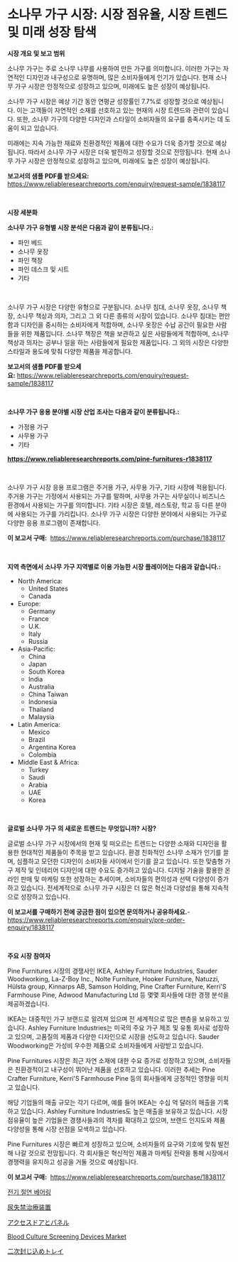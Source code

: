 <p><h1>소나무 가구 시장: 시장 점유율, 시장 트렌드 및 미래 성장 탐색</h1></p><p><strong>시장 개요 및 보고 범위</strong></p>
<p><p>소나무 가구는 주로 소나무 나무를 사용하여 만든 가구를 의미합니다. 이러한 가구는 자연적인 디자인과 내구성으로 유명하며, 많은 소비자들에게 인기가 있습니다. 현재 소나무 가구 시장은 안정적으로 성장하고 있으며, 미래에도 높은 성장이 예상됩니다. </p><p>소나무 가구 시장은 예상 기간 동안 연평균 성장률인 7.7%로 성장할 것으로 예상됩니다. 이는 고객들이 자연적인 소재를 선호하고 있는 현재의 시장 트렌드와 관련이 있습니다. 또한, 소나무 가구의 다양한 디자인과 스타일이 소비자들의 요구를 충족시키는 데 도움이 되고 있습니다.</p><p>미래에는 지속 가능한 재료와 친환경적인 제품에 대한 수요가 더욱 증가할 것으로 예상됩니다. 따라서 소나무 가구 시장은 더욱 발전하고 성장할 것으로 전망됩니다. 현재 소나무 가구 시장은 안정적으로 성장하고 있으며, 미래에도 높은 성장이 예상됩니다.</p></p>
<p><strong>보고서의 샘플 PDF를 받으세요:</strong> <a href="https://www.reliableresearchreports.com/enquiry/request-sample/1838117">https://www.reliableresearchreports.com/enquiry/request-sample/1838117</a></p>
<p>&nbsp;</p>
<p><strong>시장 세분화</strong></p>
<p><strong>소나무 가구 유형별 시장 분석은 다음과 같이 분류됩니다.:</strong></p>
<p><ul><li>파인 베드</li><li>소나무 옷장</li><li>파인 책장</li><li>파인 데스크 및 시트</li><li>기타</li></ul></p>
<p>&nbsp;</p>
<p><p>소나무 가구 시장은 다양한 유형으로 구분됩니다. 소나무 침대, 소나무 옷장, 소나무 책장, 소나무 책상과 의자, 그리고 그 외 다른 종류의 시장이 있습니다. 소나무 침대는 편안함과 디자인을 중시하는 소비자에게 적합하며, 소나무 옷장은 수납 공간이 필요한 사람들을 위한 제품입니다. 소나무 책장은 책을 보관하고 싶은 사람들에게 적합하며, 소나무 책상과 의자는 공부나 일을 하는 사람들에게 필요한 제품입니다. 그 외의 시장은 다양한 스타일과 용도에 맞춰 다양한 제품을 제공합니다.</p></p>
<p><strong>보고서의 샘플 PDF를 받으세요:</strong>&nbsp;<a href="https://www.reliableresearchreports.com/enquiry/request-sample/1838117">https://www.reliableresearchreports.com/enquiry/request-sample/1838117</a></p>
<p>&nbsp;</p>
<p><strong> 소나무 가구 응용 분야별 시장 산업 조사는 다음과 같이 분류됩니다.:</strong></p>
<p><ul><li>가정용 가구</li><li>사무용 가구</li><li>기타</li></ul></p>
<p><strong><a href="https://www.reliableresearchreports.com/pine-furnitures-r1838117">https://www.reliableresearchreports.com/pine-furnitures-r1838117</a></strong></p>
<p>&nbsp;</p>
<p><p>소나무 가구 시장 응용 프로그램은 주거용 가구, 사무용 가구, 기타 시장에 적용됩니다. 주거용 가구는 가정에서 사용되는 가구를 말하며, 사무용 가구는 사무실이나 비즈니스 환경에서 사용되는 가구를 의미합니다. 기타 시장은 호텔, 레스토랑, 학교 등 다른 분야에 사용되는 가구를 가리킵니다. 소나무 가구 시장은 다양한 분야에서 사용되는 가구로 다양한 응용 프로그램이 존재합니다.</p></p>
<p><strong>이 보고서 구매:</strong>&nbsp; <a href="https://www.reliableresearchreports.com/purchase/1838117">https://www.reliableresearchreports.com/purchase/1838117</a></p>
<p>&nbsp;</p>
<p><strong>지역 측면에서 소나무 가구 지역별로 이용 가능한 시장 플레이어는 다음과 같습니다.:</strong></p>
<p><ul>
    <li>
        North America:
        <ul>
            <li>United States</li>
            <li>Canada</li>
        </ul>
    </li>
    <li>
        Europe:
        <ul>
            <li>Germany</li>
            <li>France</li>
            <li>U.K.</li>
            <li>Italy</li>
            <li>Russia</li>
        </ul>
    </li>
    <li>
        Asia-Pacific:
        <ul>
            <li>China</li>
            <li>Japan</li>
            <li>South Korea</li>
            <li>India</li>
            <li>Australia</li>
            <li>China Taiwan</li>
            <li>Indonesia</li>
            <li>Thailand</li>
            <li>Malaysia</li>
        </ul>
    </li>
    <li>
        Latin America:
        <ul>
            <li>Mexico</li>
            <li>Brazil</li>
            <li>Argentina Korea</li>
            <li>Colombia</li>
        </ul>
    </li>
    <li>
        Middle East & Africa:
        <ul>
            <li>Turkey</li>
            <li>Saudi</li>
            <li>Arabia</li>
            <li>UAE</li>
            <li>Korea</li>
        </ul>
    </li>
    </ul></p>
<p>&nbsp;</p>
<p><strong>글로벌 소나무 가구 의 새로운 트렌드는 무엇입니까? 시장?</strong></p>
<p><p>글로벌 소나무 가구 시장에서의 현재 및 떠오르는 트렌드는 다양한 소재와 디자인을 활용한 현대적인 제품들이 주목을 받고 있습니다. 환경 친화적인 소나무 소재가 인기를 끌며, 심플하고 모던한 디자인이 소비자들 사이에서 인기를 끌고 있습니다. 또한 맞춤형 가구 제작 및 인테리어 디자인에 대한 수요도 증가하고 있습니다. 디지털 기술을 활용한 온라인 판매 및 마케팅 또한 성장하는 추세이며, 소비자들의 편의성과 선택 다양성이 증가하고 있습니다. 전세계적으로 소나무 가구 시장은 더 많은 혁신과 다양성을 통해 지속적으로 성장하고 있습니다.</p></p>
<p><strong>이 보고서를 구매하기 전에 궁금한 점이 있으면 문의하거나 공유하세요.</strong>- <a href="https://www.reliableresearchreports.com/enquiry/pre-order-enquiry/1838117">https://www.reliableresearchreports.com/enquiry/pre-order-enquiry/1838117</a></p>
<p>&nbsp;</p>
<p><strong>주요 시장 참여자</strong></p>
<p><p>Pine Furnitures 시장의 경쟁사인 IKEA, Ashley Furniture Industries, Sauder Woodworking, La-Z-Boy Inc., Nolte Furniture, Hooker Furniture, Natuzzi, Hülsta group, Kinnarps AB, Samson Holding, Pine Crafter Furniture, Kerri'S Farmhouse Pine, Adwood Manufacturing Ltd 등 몇몇 회사들에 대한 경쟁 분석을 제공하겠습니다. </p><p>IKEA는 대중적인 가구 브랜드로 알려져 있으며 전 세계적으로 많은 팬층을 보유하고 있습니다. Ashley Furniture Industries는 미국의 주요 가구 제조 및 유통 회사로 성장하고 있으며, 고품질의 제품과 다양한 디자인으로 시장을 선도하고 있습니다. Sauder Woodworking은 가성비 우수한 제품으로 소비자들에게 사랑받고 있습니다.</p><p>Pine Furnitures 시장은 최근 자연 소재에 대한 수요 증가로 성장하고 있으며, 소비자들은 친환경적이고 내구성이 뛰어난 제품을 선호하고 있습니다. 이러한 추세는 Pine Crafter Furniture, Kerri'S Farmhouse Pine 등의 회사들에게 긍정적인 영향을 미치고 있습니다.</p><p>해당 기업들의 매출 규모는 각기 다르며, 예를 들어 IKEA는 수십 억 달러의 매출을 기록하고 있습니다. Ashley Furniture Industries도 높은 매출을 보유하고 있습니다. 시장 점유율이 높은 기업들은 경쟁사들과의 격차를 확대하고 있으며, 브랜드 인지도와 제품 다양성을 통해 시장 선점을 모색하고 있습니다.</p><p>Pine Furnitures 시장은 빠르게 성장하고 있으며, 소비자들의 요구와 기호에 맞춰 발전해 나갈 것으로 전망됩니다. 각 회사들은 혁신적인 제품과 마케팅 전략을 통해 시장에서 경쟁력을 유지하고 성공을 거둘 것으로 예상됩니다.</p></p>
<p><strong>이 보고서 구매:</strong>&nbsp;&nbsp;<a href="https://www.reliableresearchreports.com/purchase/1838117">https://www.reliableresearchreports.com/purchase/1838117</a></p>
<p><p><a href="https://medium.com/@kevinvasquez7272023/%EC%A0%84%EA%B8%B0-%EC%A0%88%EC%97%B0-%EB%B2%A0%EC%96%B4%EB%A7%81-%EC%8B%9C%EC%9E%A5-2031%EB%85%84%EA%B9%8C%EC%A7%80%EC%9D%98-%ED%8A%B8%EB%A0%8C%EB%93%9C-%EC%98%88%EC%B8%A1-%EB%B0%8F-%EA%B2%BD%EC%9F%81-%EB%B6%84%EC%84%9D-f7de5061e0d0">전기 절연 베어링</a></p><p><a href="https://github.com/one-cool-chick/Market-Research-Report-List-1/blob/main/574379023495.md">尿失禁治療装置</a></p><p><a href="https://medium.com/@chrispcreem58/%E3%82%A2%E3%82%AF%E3%82%BB%E3%82%B9%E3%83%89%E3%82%A2%E3%81%A8%E3%83%91%E3%83%8D%E3%83%AB%E3%81%AE%E5%B8%82%E5%A0%B4%E3%81%AF-%E5%B8%82%E5%A0%B4%E3%82%B7%E3%82%A7%E3%82%A2-%E3%82%B5%E3%82%A4%E3%82%BA-%E3%81%8A%E3%82%88%E3%81%B32031%E5%B9%B4%E3%81%BE%E3%81%A7%E3%81%AE%E4%BA%88%E6%B8%AC%E3%81%AB%E7%84%A6%E7%82%B9%E3%82%92%E5%BD%93%E3%81%A6%E3%81%A6%E3%81%84%E3%81%BE%E3%81%99-78c8f1d47b08">アクセスドアとパネル</a></p><p><a href="https://github.com/dimitrishawkinswaynenp91rgz/Market-Research-Report-List-2/blob/main/blood-culture-screening-devices-market.md">Blood Culture Screening Devices Market</a></p><p><a href="https://medium.com/@isabeleterson7845/%E4%BA%8C%E6%AC%A1%E3%82%B3%E3%83%B3%E3%83%86%E3%83%B3%E3%83%A1%E3%83%B3%E3%83%88%E3%83%88%E3%83%AC%E3%82%A4%E3%81%AE%E5%B8%82%E5%A0%B4%E3%82%B7%E3%82%A7%E3%82%A2%E3%81%AE%E9%80%B2%E5%8C%96%E3%81%A8%E5%B8%82%E5%A0%B4%E6%88%90%E9%95%B7%E3%81%AE%E3%83%88%E3%83%AC%E3%83%B3%E3%83%89-2024%E5%B9%B4-2031%E5%B9%B4-aabf10e2f099">二次封じ込めトレイ</a></p></p>